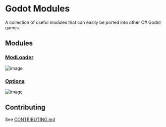 # Godot Modules
A collection of useful modules that can easily be ported into other C# Godot games.

## Modules
### [ModLoader](https://github.com/valkyrienyanko/GodotModules/blob/main/MOD_LOADER.md)  
![image](https://user-images.githubusercontent.com/6277739/162646566-7d6e1b3c-444d-4ba3-8a13-03b5fe052b72.png)  

### [Options](https://github.com/valkyrienyanko/GodotModules/blob/main/OPTIONS.md)  
![image](https://user-images.githubusercontent.com/6277739/162646516-2eb1bb73-c634-4afa-b334-44039ec335df.png)  

## Contributing
See [CONTRIBUTING.md](https://github.com/valkyrienyanko/GodotLuaModdingTest/blob/main/CONTRIBUTING.md)

